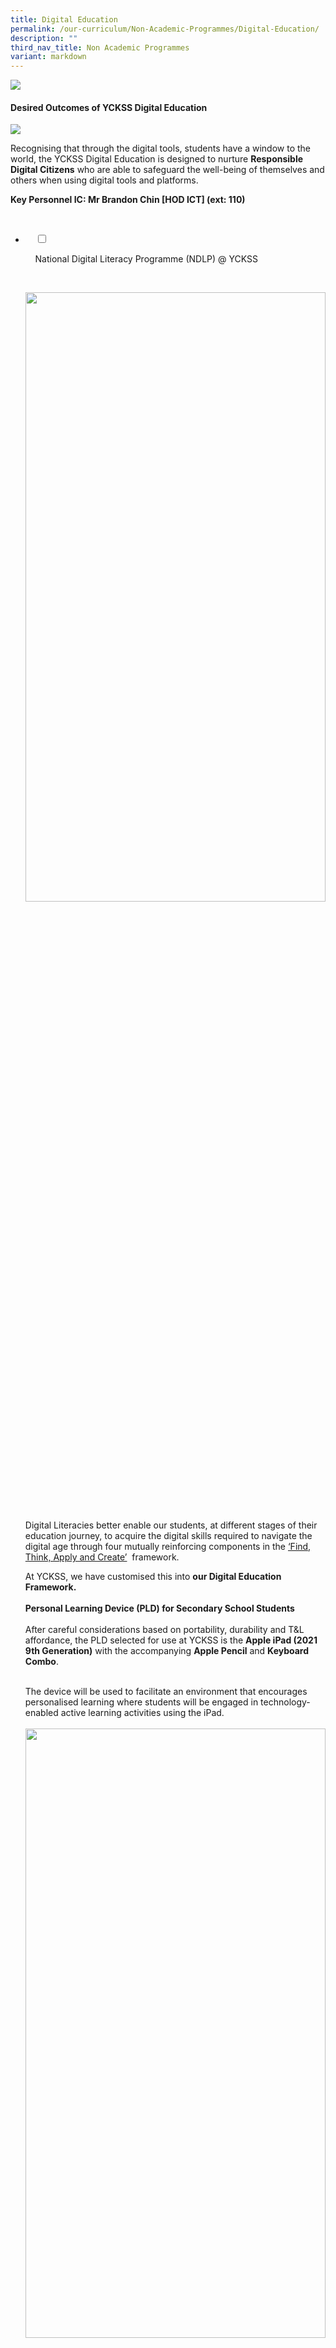```yaml
---
title: Digital Education
permalink: /our-curriculum/Non-Academic-Programmes/Digital-Education/
description: ""
third_nav_title: Non Academic Programmes
variant: markdown
---
```

![](/images/Our%20Curriculum/Non%20Academic%20Programmes/Digital%20Education/Digital%20Education/D1.png)

#### **Desired Outcomes of YCKSS Digital Education**

![](/images/Our%20Curriculum/Non%20Academic%20Programmes/Digital%20Education/Digital%20Education/D2.png)

Recognising that through the digital tools, students have a window to the world, the YCKSS Digital Education is designed to nurture&nbsp;**Responsible Digital Citizens**&nbsp;who are able to safeguard the well-being of themselves and others when using digital tools and platforms.&nbsp;

**Key Personnel IC: Mr Brandon Chin \[HOD ICT\] (ext: 110)**

<ul class="jekyllcodex_accordion">

&nbsp;&nbsp;<li>

&nbsp;&nbsp;&nbsp;&nbsp;<input type="checkbox" id="accordion1">

&nbsp;&nbsp;&nbsp;&nbsp;<label for="accordion1">National&nbsp;Digital&nbsp;Literacy&nbsp;Programme&nbsp;(NDLP)&nbsp;@&nbsp;YCKSS</label>

&nbsp;&nbsp;&nbsp;&nbsp;<div>

<p> <img style="width:100%;height:50%" src="/images/Our%20Curriculum/Non%20Academic%20Programmes/Digital%20Education/NDLP%20@%20YCKSS/N1.png"><br>
			
Digital Literacies better enable our students, at different stages of their education journey, to acquire the digital skills required to navigate the digital age through four mutually reinforcing components in the&nbsp;<a href="https://www.moe.gov.sg/microsites/cos2020/refreshing-our-curriculum/strengthen-digital-literacy.html">‘Find, Think, Apply and Create’</a>&nbsp; framework. 

At YCKSS, we have customised this into <b>our&nbsp;Digital Education Framework.</b><br><br> 
	<b>Personal Learning Device (PLD) for Secondary School Students</b><br><br>
			After careful considerations based on portability, durability and T&amp;L affordance, the PLD selected for use at YCKSS is the&nbsp;<b>Apple iPad (2021 9th Generation)</b>&nbsp;with the accompanying <b>Apple Pencil</b>&nbsp;and&nbsp;<b>Keyboard Combo</b>.<br>

<br>The device will be used to facilitate an environment that encourages personalised learning where students will be engaged in technology-enabled active learning activities using the iPad.<br><br> 
			<img style="width:100%;height:50%" src="/images/Our%20Curriculum/Non%20Academic%20Programmes/Digital%20Education/NDLP%20@%20YCKSS/N2.png"><br>
			<img style="width:100%;height:50%" src="/images/Our%20Curriculum/Non%20Academic%20Programmes/Digital%20Education/NDLP%20@%20YCKSS/N3.jpg"><br>
	<img style="width:100%;height:50%" src="/images/Our%20Curriculum/Non%20Academic%20Programmes/Digital%20Education/NDLP%20@%20YCKSS/N4.jpg"><br><br>
	
<b>Warranty and Insurance</b><br>
	The&nbsp;device bundle&nbsp;will come with&nbsp;<b>3-Year AppleCare+ Warranty and 3-Year Insurance.</b><br>
	<style type="text/css">
.tg  {border-collapse:collapse;border-spacing:0;}
.tg td{border-color:black;border-style:solid;border-width:1px;font-family:Arial, sans-serif;font-size:14px;
  overflow:hidden;padding:10px 5px;word-break:normal;}
.tg th{border-color:black;border-style:solid;border-width:1px;font-family:Arial, sans-serif;font-size:14px;
  font-weight:normal;overflow:hidden;padding:10px 5px;word-break:normal;}
.tg .tg-6cv8{background-color:#616161;color:#FFF;font-weight:bold;text-align:left;vertical-align:top}
.tg .tg-jikt{background-color:#F1F1F1;text-align:left;vertical-align:top}
.tg .tg-ktyi{background-color:#FFF;text-align:left;vertical-align:top}
.tg .tg-0lax{text-align:left;vertical-align:top}
</style>
<table class="tg">
<thead>
  <tr>
    <th class="tg-6cv8">Insurance Coverage</th>
    <th class="tg-6cv8">Claimable</th>
  </tr>
</thead>
<tbody>
  <tr>
    <td class="tg-jikt">Fire</td>
    <td class="tg-jikt"> </td>
  </tr>
  <tr>
    <td class="tg-ktyi">Lightning</td>
    <td class="tg-ktyi"> </td>
  </tr>
  <tr>
    <td class="tg-jikt">Power Surges</td>
    <td class="tg-jikt">2 repairs or 1 replacement</td>
  </tr>
  <tr>
    <td class="tg-ktyi">Accidental Damage <span style="color:#000;background-color:#F1F1F1">?</span><br></td>
    <td class="tg-ktyi">(within the 3-year insurance coverage)</td>
  </tr>
  <tr>
    <td class="tg-jikt">Theft due to forcible entry</td>
    <td class="tg-jikt"> </td>
  </tr>
  <tr>
    <td class="tg-ktyi">Robbery</td>
    <td class="tg-0lax"></td>
  </tr>
</tbody>
</table><br>
			&nbsp;Accidental loss will not be covered by insurance.<br><br>
			<b>Purchase of PLD</b><br><br>
			Singapore Citizen students can use their available&nbsp;<b>Edusave balance</b>&nbsp;to pay for the PLD after setting aside provision for payment of miscellaneous fees.<br>

<br>To ensure the affordability of devices, MOE has provided Edusave top-ups of $200 in 2020 to 2022, and $300 in 2023, to all eligible Singaporean students in primary and secondary schools. This is on top of the annual Edusave contribution of $290 for secondary students and $230 for primary students.<br>

<br><b>Subsidies</b>&nbsp;are available for students who require financial assistance to purchase a PLD.<br>
			
<br>Please note that it is compulsory for all existing students on the MOE Financial Assistance Scheme to use their Edusave to pay for the PLD, after subsidies have been granted.<br>
			
<br>Students under the MOE Financial Assistance&nbsp; (FAS) &nbsp;Scheme for the year will automatically be subsidised for the PLD.<br>
			
<br>Students who are currently not under the MOE Financial Assistance Scheme may apply for additional subsidy if their&nbsp;<b>Gross Household Income (GHI)</b>&nbsp;is $4,000 or less, or&nbsp;<b>Per Capita Income (PCI)</b>&nbsp;is $1,000 or less.Please collect the application form at the General Office.<br>
			
*<b>“PCI”</b> refers to the Gross Household Income divided by the total number of family members in the household.<br><br>*
			
<b>Device Management Application (DMA)</b><br>

			
To support the use of the PLD in the classroom, as well as safeguard students’ cyber wellness, the PLD will be pre-installed with a DMA.<br><br>

			
<b>Responsible Use of the PLD</b><br>
	
The school has in place measures to enable a safe and seamless learning environment for students.<br>
			
<img style="width:100%;height:50%" src="/images/Our%20Curriculum/Non%20Academic%20Programmes/Digital%20Education/NDLP%20@%20YCKSS/N5.jpg"><br>
			
The role of the parent is also key in partnering the school to support your child.&nbsp;Parents could refer to the school's&nbsp;<b>Digital Wellness Policy (DWP)</b>&nbsp;when helping to manage your child’s use of digital devices and platforms. The policy will help your child to understand digital wellness matters and to enable a conducive learning environment. The DWP can be found in the <a href="/files/YCKSS_STUDENT_HANDBOOK_2024__PDF_.pdf">[YCKSS Digital Student Handbook 2024] <br></a>

<br>The&nbsp;<b>Acceptable Use Policy (AUP)</b>&nbsp;sets out the rules and regulations that govern the use of PLD by students. This policy will serve to ensure the safe and secure use of the device, and facilitate effective learning with technology. The AUP can be found in the&nbsp;
			<a href="/files/YCKSS_STUDENT_HANDBOOK_2024__PDF_.pdf">[YCKSS Digital Student Handbook 2024]<br></a>
			
<img style="width:100%;height:50%" src="/images/Our%20Curriculum/Non%20Academic%20Programmes/Digital%20Education/NDLP%20@%20YCKSS/N6.jpg"><br><br>
			
<b>References &amp; Enquiries</b><br><br>
			
Parents/Guardians can refer to the following materials listed below for additional information on the NDLP:<br><br>
			<a href="/files/NDLP%20@%20YCKSS/YCKSS%20NDLP%20-%20Letter%20to%20Parents%202022%20Final.pdf">NDLP Principal's Letter to Parents/Guardians</a><br>
			<a href="/files/NDLP%20@%20YCKSS/For%20Sharing%20NDLP%20-%20Briefing%20for%20Parents%2015%20Jan%202022.pdf">NDLP Parents' Briefing Slides (With FAQs)</a><br>
			<a href="/files/NDLP%20@%20YCKSS/IP2%20-%20Parent%20Handbook%20I%20on%20Learning%20with%20a%20PLD_8%20Dec%2021.pdf">Parent Handbook I (Learning with a Personal Learning Device)</a><br>
			<a href="/files/NDLP%20@%20YCKSS/IP3%20-%20Parent%20Handbook%20II%20on%20Learning%20with%20a%20PLD_8%20Dec%2021.pdf">Parent Handbook II (Learning with a Personal Learning Device)</a><br><br>
			You may contact the following personnel:<br>
			<b>For Programme Matters :</b><br>

Mr Brandon Chin<br>  
(HOD ICT)<br>  
6456 0669 (ext. 110)<br><br>


<b>For Finance &amp; Subsidy Matters</b><br>

Ms Zama Bte Adim (Admin Executive)<br>  
6456 0669 (ext. 103)<br><br>

<b>For Edusave</b><br>

MOE Hotline<br>  
6260 0777<br>
			</p>

&nbsp;&nbsp;&nbsp;&nbsp;</div>

</li>
	<li>

&nbsp;&nbsp;&nbsp;&nbsp;<input type="checkbox" id="accordion2">

&nbsp;&nbsp;&nbsp;&nbsp;<label for="accordion2">G-Suite&nbsp;for&nbsp;Education&nbsp;Workshop</label>

&nbsp;&nbsp;&nbsp;&nbsp;<div>

<p> The workshop seeks to equip students with the knowledge and skills in using G-suite for Education to communicate and collaborate with their peers, as well as to co-create digital products.<br><br>
					<img style="width:100%;height:50%" src="/images/Our%20Curriculum/Non%20Academic%20Programmes/Digital%20Education/GSuite%20for%20Education%20Workshop/G1.png">
			</p>

&nbsp;&nbsp;&nbsp;&nbsp;</div>

</li>
	
<li>

&nbsp;&nbsp;&nbsp;&nbsp;<input type="checkbox" id="accordion3">

&nbsp;&nbsp;&nbsp;&nbsp;<label for="accordion3">IMDA&nbsp;Lab&nbsp;on&nbsp;Wheels&nbsp;@&nbsp;YCKSS</label>

&nbsp;&nbsp;&nbsp;&nbsp;<div>

<p> The programme ignites students’ passion for technology via engaging and experiential activities and encourages creators and makers of technology to be creative and daring to explore.<br>

Students had the opportunity to try and experiment with the various cool new tech exhibits on board such as Virtual Reality, Augmented Reality, Artificial Intelligence and Cybersecurity, and learnt about how these technologies can be useful in everyday lives.<br><br>
	<b>IMDA Lab on Wheels @ YCKSS Photos</b><br><br>
		<img style="width:100%;height:50%" src="/images/Our%20Curriculum/Non%20Academic%20Programmes/Digital%20Education/IMDA%20Lab%20on%20Wheels%20@%20YCKSS/I1.png">	</p>

&nbsp;&nbsp;&nbsp;&nbsp;</div>

</li>
	
<li>

&nbsp;&nbsp;&nbsp;&nbsp;<input type="checkbox" id="accordion4">

&nbsp;&nbsp;&nbsp;&nbsp;<label for="accordion4">Digital&nbsp;Wellness</label>

&nbsp;&nbsp;&nbsp;&nbsp;<div>

<p> The annual&nbsp;<b>YCKSS Cyber Wellness Week</b>&nbsp;provides a platform for students to advocate and raise awareness of key cyber wellness messages among their peers.<br>

Organised by the team of&nbsp;<b>Cyber Wellness Student Ambassadors</b>, the activities include:<br><br>
			<style type="text/css">
.tg  {border-collapse:collapse;border-spacing:0;}
.tg td{border-color:black;border-style:solid;border-width:1px;font-family:Arial, sans-serif;font-size:14px;
  overflow:hidden;padding:10px 5px;word-break:normal;}
.tg th{border-color:black;border-style:solid;border-width:1px;font-family:Arial, sans-serif;font-size:14px;
  font-weight:normal;overflow:hidden;padding:10px 5px;word-break:normal;}
.tg .tg-0lax{text-align:left;vertical-align:top}
</style>
<table class="tg">
<thead>
  <tr>
    <th class="tg-0lax">Morning assembly programmes through student-led presentations, videos and quizzes;</th>
  </tr>
</thead>
<tbody>
  <tr>
    <td class="tg-0lax">Booths &amp; activities during recess and after school</td>
  </tr>
  <tr>
    <td class="tg-0lax">Poster displays around our school and classrooms</td>
  </tr>
  <tr>
    <td class="tg-0lax">Cyber wellness booth by Fei Yue Community Services</td>
  </tr>
</tbody>
</table><br><br>

<b>Cyberwellness Week Photos</b><br>
			
<img style="width:100%;height:50%" src="/images/Our%20Curriculum/Non%20Academic%20Programmes/Digital%20Education/Digital%20Wellness/D1.png">
			<img style="width:100%;height:50%" src="/images/Our%20Curriculum/Non%20Academic%20Programmes/Digital%20Education/Digital%20Wellness/D2.png"></p>

&nbsp;&nbsp;</div>

</li>
	
	

	
</ul>